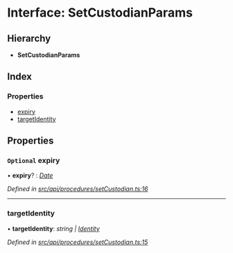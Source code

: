 # Interface: SetCustodianParams

## Hierarchy

* **SetCustodianParams**

## Index

### Properties

* [expiry](setcustodianparams.md#optional-expiry)
* [targetIdentity](setcustodianparams.md#targetidentity)

## Properties

### `Optional` expiry

• **expiry**? : *[Date](../enums/transactionargumenttype.md#date)*

*Defined in [src/api/procedures/setCustodian.ts:16](https://github.com/PolymathNetwork/polymesh-sdk/blob/5b409784/src/api/procedures/setCustodian.ts#L16)*

___

###  targetIdentity

• **targetIdentity**: *string | [Identity](../classes/identity.md)*

*Defined in [src/api/procedures/setCustodian.ts:15](https://github.com/PolymathNetwork/polymesh-sdk/blob/5b409784/src/api/procedures/setCustodian.ts#L15)*
